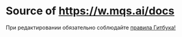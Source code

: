# Source of https://w.mqs.ai/docs

При редактировании обязательно соблюдайте [правила Гитбука!](https://docs.gitbook.com/product-tour/git-sync/content-configuration)
